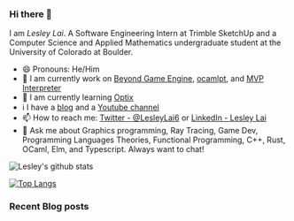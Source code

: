### Hi there 👋

I am *Lesley Lai*. A Software Engineering Intern at Trimble SketchUp and a Computer Science and Applied Mathematics undergraduate student at the University of Colorado at Boulder. 

- 😄 Pronouns: He/Him
- 🚧 I am currently work on [Beyond Game Engine](https://github.com/Beyond-Engine/Beyond-Game-Engine), [ocamlpt](https://github.com/LesleyLai/ocamlpt), and [MVP Interpreter
](https://github.com/LesleyLai/mvp)
- 📖 I am currently learning [Optix](https://developer.nvidia.com/optix)
- ℹ️ I have a [blog](https://lesleylai.info/) and a [Youtube channel](https://www.youtube.com/channel/UCw6w2apOo7DuUoDz0vHAVxQ)
- 📫 How to reach me: [Twitter - @LesleyLai6](https://twitter.com/LesleyLai6) or [LinkedIn - Lesley Lai](https://www.linkedin.com/in/lesley-lai/)
- 💬 Ask me about Graphics programming, Ray Tracing, Game Dev, Programming Languages Theories, Functional Programming, C++, Rust, OCaml, Elm, and Typescript. Always want to chat!

![Lesley's github stats](https://github-readme-stats.vercel.app/api?username=LesleyLai&count_private=true&show_icons=true&theme=vue-dark)

[![Top Langs](https://github-readme-stats.vercel.app/api/top-langs/?username=LesleyLai&hide=cmake&langs_count=6&layout=compact)](https://github.com/anuraghazra/github-readme-stats)

### Recent Blog posts
<!-- BLOG-POST-LIST:START -->
<!-- BLOG-POST-LIST:END -->